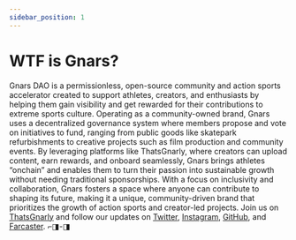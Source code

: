 ```yaml
---
sidebar_position: 1
---
```


#  WTF is Gnars? 

Gnars DAO is a permissionless, open-source community and action sports accelerator created to support athletes, creators, and enthusiasts by helping them gain visibility and get rewarded for their contributions to extreme sports culture. Operating as a community-owned brand, Gnars uses a decentralized governance system where members propose and vote on initiatives to fund, ranging from public goods like skatepark refurbishments to creative projects such as film production and community events. By leveraging platforms like ThatsGnarly, where creators can upload content, earn rewards, and onboard seamlessly, Gnars brings athletes “onchain” and enables them to turn their passion into sustainable growth without needing traditional sponsorships. With a focus on inclusivity and collaboration, Gnars fosters a space where anyone can contribute to shaping its future, making it a unique, community-driven brand that prioritizes the growth of action sports and creator-led projects. Join us on [ThatsGnarly](https://thatsgnarly.com) and follow our updates on [Twitter](https://twitter.com), [Instagram](https://instagram.com), [GitHub](https://github.com), and [Farcaster](https://nounspace.com/s/gnars). ⌐◨-◨

